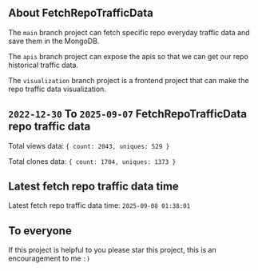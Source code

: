 ## About FetchRepoTrafficData

The `main` branch project can fetch specific repo everyday traffic data and save them in the MongoDB.

The `apis` branch project can expose the apis so that we can get our repo historical traffic data.

The `visualization` branch project is a frontend project that can make the repo traffic data visualization.

## `2022-12-30` To `2025-09-07` FetchRepoTrafficData repo traffic data

Total views data: `{ count: 2043, uniques: 529 }`

Total clones data: `{ count: 1704, uniques: 1373 }`

## Latest fetch repo traffic data time

Latest fetch repo traffic data time: `2025-09-08 01:38:01`

## To everyone

If this project is helpful to you please star this project, this is an encouragement to me `:)`



